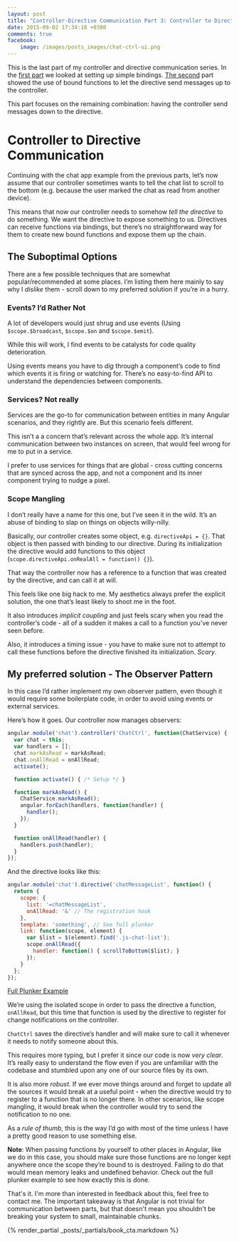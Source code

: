 ```yaml
---
layout: post
title: "Controller-Directive Communication Part 3: Controller to Directive"
date: 2015-09-02 17:34:18 +0300
comments: true
facebook:
    image: /images/posts_images/chat-ctrl-ui.png
---
```


This is the last part of my controller and directive communication series. In the [first part](http://www.codelord.net/2015/08/21/controller-directive-communication-scroll-to-bottom/) we looked at setting up simple bindings. [The second](http://www.codelord.net/2015/08/27/controller-directive-communication-part-2/) part showed the use of bound functions to let the directive send messages up to the controller. 

This part focuses on the remaining combination: having the controller send messages down to the directive.

# Controller to Directive Communication

Continuing with the chat app example from the previous parts, let’s now assume that our controller sometimes wants to tell the chat list to scroll to the bottom (e.g. because the user marked the chat as read from another device).

This means that now our controller needs to somehow *tell the directive* to do something. We want the directive to expose something to us. Directives can receive functions via bindings, but there’s no straightforward way for them to create new bound functions and expose them up the chain.

## The Suboptimal Options

There are a few possible techniques that are somewhat popular/recommended at some places. I’m listing them here mainly to say why I *dislike* them - scroll down to my preferred solution if you’re in a hurry.

### Events? I’d Rather Not

A lot of developers would just shrug and use events (Using `$scope.$broadcast`, `$scope.$on` and `$scope.$emit`). 

While this will work, I find events to be catalysts for code quality deterioration.

Using events means you have to *dig* through a component’s code to find which events it is firing or watching for. There’s no easy-to-find API to understand the dependencies between components.

### Services? Not really

Services are the go-to for communication between entities in many Angular scenarios, and they rightly are. But this scenario feels different.

This isn’t a a concern that’s relevant across the whole app. It’s internal communication between two instances on screen, that would feel wrong for me to put in a service.

I prefer to use services for things that are global - cross cutting concerns that are synced across the app, and not a component and its inner component trying to nudge a pixel.

### Scope Mangling

I don’t really have a name for this one, but I’ve seen it in the wild. It’s an abuse of binding to slap on things on objects willy-nilly.

Basically, our controller creates some object, e.g. `directiveApi = {}`. That object is then passed with binding to our directive. During its initialization the directive would add functions to this object (`scope.directiveApi.onRealAll = function() {}`).

That way the controller now has a reference to a function that was created by the directive, and can call it at will.

This feels like one big hack to me. My aesthetics always prefer the explicit solution, the one that’s least likely to shoot me in the foot.

It also introduces *implicit coupling* and just feels scary when you read the controller’s code - all of a sudden it makes a call to a function you’ve never seen before.

Also, it introduces a timing issue - you have to make sure not to attempt to call these functions before the directive finished its initialization. *Scary*.

## My preferred solution - The Observer Pattern

In this case I’d rather implement my own observer pattern, even though it would require some boilerplate code, in order to avoid using events or external services.

Here’s how it goes. Our controller now manages observers:

```javascript
angular.module('chat').controller('ChatCtrl', function(ChatService) {
  var chat = this;
  var handlers = [];
  chat.markAsRead = markAsRead;
  chat.onAllRead = onAllRead;
  activate();

  function activate() { /* Setup */ }

  function markAsRead() {
    ChatService.markAsRead();
    angular.forEach(handlers, function(handler) {
      handler();
    });
  }

  function onAllRead(handler) {
    handlers.push(handler);
  }
});
```

And the directive looks like this:

```javascript
angular.module('chat').directive('chatMessageList', function() {
  return {
    scope: {
      list: '=chatMessageList',
      onAllRead: '&' // The registration hook
    },
    template: 'something', // See full plunker
    link: function(scope, element) {
      var $list = $(element).find('.js-chat-list');
      scope.onAllRead({
        handler: function() { scrollToBottom($list); }
      });
    }
  };
});
```

[Full Plunker Example](http://plnkr.co/edit/MP9Tb1sOuWaud6vrm54z)

We’re using the isolated scope in order to pass the directive a function, `onAllRead`, but this time that function is used by the directive to register for change notifications on the controller.

`ChatCtrl` saves the directive’s handler and will make sure to call it whenever it needs to notify someone about this.

This requires more typing, but I prefer it since our code is now *very clear*. It’s really easy to understand the flow even if you are unfamiliar with the codebase and stumbled upon any one of our source files by its own. 

It is also more *robust*. If we ever move things around and forget to update all the sources it would break at a useful point - when the directive would try to register to a function that is no longer there. In other scenarios, like scope mangling, it would break when the controller would try to send the notification to no one.

As a *rule of thumb*, this is the way I’d go with most of the time unless I have a pretty good reason to use something else.

**Note**: When passing functions by yourself to other places in Angular, like we do in this case, you should make sure those functions are no longer kept anywhere once the scope they’re bound to is destroyed. Failing to do that would mean memory leaks and undefined behavior. Check out the full plunker example to see how exactly this is done.

That's it. I'm more than interested in feedback about this, feel free to contact me. The important takeaway is that Angular is not trivial for communication between parts, but that doesn't mean you shouldn't be breaking your system to small, maintainable chunks.

{% render_partial _posts/_partials/book_cta.markdown %}
